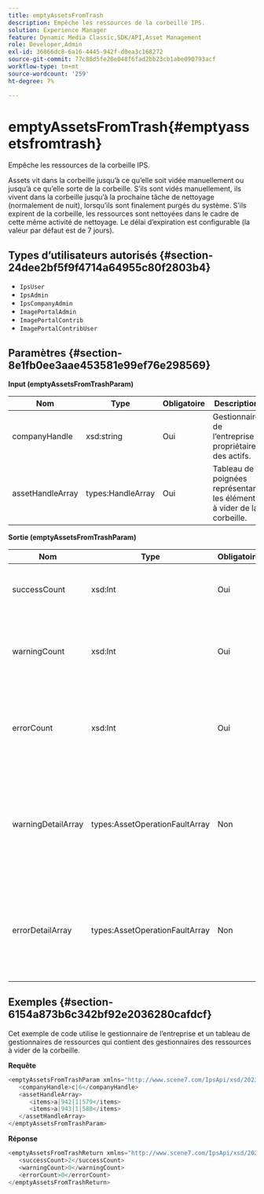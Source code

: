 ```yaml
---
title: emptyAssetsFromTrash
description: Empêche les ressources de la corbeille IPS.
solution: Experience Manager
feature: Dynamic Media Classic,SDK/API,Asset Management
role: Developer,Admin
exl-id: 36866dc8-6a16-4445-942f-d0ea3c168272
source-git-commit: 77c88d5fe20e048f6fad2bb23cb1abe090793acf
workflow-type: tm+mt
source-wordcount: '259'
ht-degree: 7%

---
```


# emptyAssetsFromTrash{#emptyassetsfromtrash}

Empêche les ressources de la corbeille IPS.

Assets vit dans la corbeille jusqu’à ce qu’elle soit vidée manuellement ou jusqu’à ce qu’elle sorte de la corbeille. S’ils sont vidés manuellement, ils vivent dans la corbeille jusqu’à la prochaine tâche de nettoyage (normalement de nuit), lorsqu’ils sont finalement purgés du système. S’ils expirent de la corbeille, les ressources sont nettoyées dans le cadre de cette même activité de nettoyage. Le délai d’expiration est configurable (la valeur par défaut est de 7 jours).

## Types d’utilisateurs autorisés {#section-24dee2bf5f9f4714a64955c80f2803b4}

* `IpsUser`
* `IpsAdmin`
* `IpsCompanyAdmin`
* `ImagePortalAdmin`
* `ImagePortalContrib`
* `ImagePortalContribUser`

## Paramètres {#section-8e1fb0ee3aae453581e99ef76e298569}

**Input (emptyAssetsFromTrashParam)**

| Nom | Type | Obligatoire | Description |
|---|---|---|---|
| companyHandle | xsd:string | Oui | Gestionnaire de l’entreprise propriétaire des actifs. |
| assetHandleArray | types:HandleArray | Oui | Tableau de poignées représentant les éléments à vider de la corbeille. |

**Sortie (emptyAssetsFromTrashParam)**

| Nom | Type | Obligatoire | Description |
|---|---|---|---|
| successCount | xsd:Int | Oui | Nombre de ressources vidées de la corbeille avec succès. |
| warningCount | xsd:Int | Oui | Nombre d’avertissements générés lorsque l’opération tentait de vider des ressources de la corbeille. |
| errorCount | xsd:Int | Oui | Nombre d’erreurs générées lorsque l’opération tentait de vider des ressources de la corbeille. |
| warningDetailArray | types:AssetOperationFaultArray | Non | Tableau de détails associés aux ressources qui ont généré des avertissements lorsque l’opération a tenté de les vider de la corbeille. |
| errorDetailArray | types:AssetOperationFaultArray | Non | Tableau de détails associés aux ressources qui ont généré des erreurs lorsque l’opération a tenté de les vider de la corbeille. |

## Exemples {#section-6154a873b6c342bf92e2036280cafdcf}

Cet exemple de code utilise le gestionnaire de l’entreprise et un tableau de gestionnaires de ressources qui contient des gestionnaires des ressources à vider de la corbeille.

**Requête**

```java
<emptyAssetsFromTrashParam xmlns="http://www.scene7.com/IpsApi/xsd/2023-01-15">
   <companyHandle>c|6</companyHandle>
   <assetHandleArray>
      <items>a|942|1|579</items>
      <items>a|943|1|580</items>
   </assetHandleArray>
</emptyAssetsFromTrashParam>
```

**Réponse**

```java
<emptyAssetsFromTrashReturn xmlns="http://www.scene7.com/IpsApi/xsd/2023-01-15">
   <successCount>2</successCount>
   <warningCount>0</warningCount>
   <errorCount>0</errorCount>
</emptyAssetsFromTrashReturn>
```

